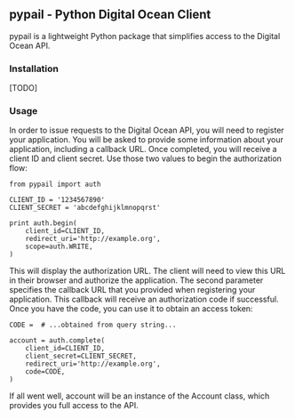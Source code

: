 ## pypail - Python Digital Ocean Client

pypail is a lightweight Python package that simplifies access to the Digital Ocean API.

### Installation

[TODO]

### Usage

In order to issue requests to the Digital Ocean API, you will need to register your application. You will be asked to provide some information about your application, including a callback URL. Once completed, you will receive a client ID and client secret. Use those two values to begin the authorization flow:

    from pypail import auth

    CLIENT_ID = '1234567890'
    CLIENT_SECRET = 'abcdefghijklmnopqrst'

    print auth.begin(
        client_id=CLIENT_ID,
        redirect_uri='http://example.org',
        scope=auth.WRITE,
    )

This will display the authorization URL. The client will need to view this URL in their browser and authorize the application. The second parameter specifies the callback URL that you provided when registering your application. This callback will receive an authorization code if successful. Once you have the code, you can use it to obtain an access token:

    CODE =  # ...obtained from query string...

    account = auth.complete(
        client_id=CLIENT_ID,
        client_secret=CLIENT_SECRET,
        redirect_uri='http://example.org',
        code=CODE,
    )

If all went well, account will be an instance of the Account class, which provides you full access to the API.
